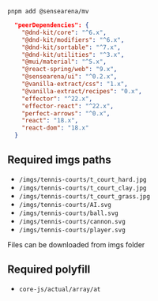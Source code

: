 
```
pnpm add @sensearena/mv
```


```json
  "peerDependencies": {
    "@dnd-kit/core": "^6.x",
    "@dnd-kit/modifiers": "^6.x",
    "@dnd-kit/sortable": "^7.x",
    "@dnd-kit/utilities": "^3.x",
    "@mui/material": "^5.x",
    "@react-spring/web": "9.x",
    "@sensearena/ui": "^0.2.x",
    "@vanilla-extract/css": "1.x",
    "@vanilla-extract/recipes": "0.x",
    "effector": "^22.x",
    "effector-react": "^22.x",
    "perfect-arrows": "^0.x",
    "react": "18.x",
    "react-dom": "18.x"
  }
```

## Required imgs paths

- `/imgs/tennis-courts/t_court_hard.jpg`
- `/imgs/tennis-courts/t_court_clay.jpg`
- `/imgs/tennis-courts/t_court_grass.jpg`
- `/imgs/tennis-courts/AI.svg`
- `/imgs/tennis-courts/ball.svg`
- `/imgs/tennis-courts/cannon.svg`
- `/imgs/tennis-courts/player.svg`

Files can be downloaded from imgs folder

## Required polyfill

- `core-js/actual/array/at`
